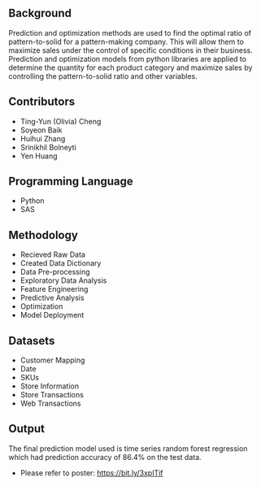 ## Background
Prediction and optimization methods are used to find the optimal ratio of pattern-to-solid for a pattern-making company. This will allow them to maximize sales under the control of specific conditions in their business. Prediction and optimization models from python libraries are applied to determine the quantity for each product category and maximize sales by controlling the pattern-to-solid ratio and other variables.

## Contributors
* Ting-Yun (Olivia) Cheng
* Soyeon Baik
* Huihui Zhang
* Srinikhil Bolneyti
* Yen Huang


## Programming Language
* Python
* SAS

## Methodology
* Recieved Raw Data
* Created Data Dictionary
* Data Pre-processing
* Exploratory Data Analysis
* Feature Engineering
* Predictive Analysis
* Optimization
* Model Deployment

## Datasets
* Customer Mapping
* Date
* SKUs
* Store Information
* Store Transactions
* Web Transactions

## Output
The final prediction model used is time series random forest regression which had prediction accuracy of 86.4% on the test data.
- Please refer to poster: https://bit.ly/3xpITif
